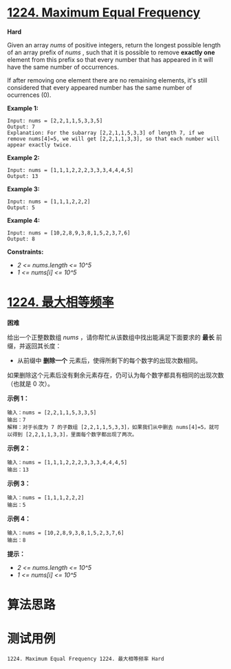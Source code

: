 # [1224. Maximum Equal Frequency][enTitle]

**Hard**

Given an array  *nums*  of positive integers, return the longest possible length of an array prefix of  *nums* , such that it is possible to remove **exactly one**  element from this prefix so that every number that has appeared in it will have the same number of occurrences.

If after removing one element there are no remaining elements, it's still considered that every appeared number has the same number of ocurrences (0).



**Example 1:** 

```
Input: nums = [2,2,1,1,5,3,3,5]
Output: 7
Explanation: For the subarray [2,2,1,1,5,3,3] of length 7, if we remove nums[4]=5, we will get [2,2,1,1,3,3], so that each number will appear exactly twice.

```

**Example 2:** 

```
Input: nums = [1,1,1,2,2,2,3,3,3,4,4,4,5]
Output: 13

```

**Example 3:** 

```
Input: nums = [1,1,1,2,2,2]
Output: 5

```

**Example 4:** 

```
Input: nums = [10,2,8,9,3,8,1,5,2,3,7,6]
Output: 8

```



**Constraints:** 

-  *2 <= nums.length <= 10^5*  
-  *1 <= nums[i] <= 10^5* 


# [1224. 最大相等频率][cnTitle]

**困难**

给出一个正整数数组  *nums* ，请你帮忙从该数组中找出能满足下面要求的 **最长**  前缀，并返回其长度：

- 从前缀中 **删除一个**  元素后，使得所剩下的每个数字的出现次数相同。

如果删除这个元素后没有剩余元素存在，仍可认为每个数字都具有相同的出现次数（也就是 0 次）。



**示例 1：** 

```
输入：nums = [2,2,1,1,5,3,3,5]
输出：7
解释：对于长度为 7 的子数组 [2,2,1,1,5,3,3]，如果我们从中删去 nums[4]=5，就可以得到 [2,2,1,1,3,3]，里面每个数字都出现了两次。

```

**示例 2：** 

```
输入：nums = [1,1,1,2,2,2,3,3,3,4,4,4,5]
输出：13

```

**示例 3：** 

```
输入：nums = [1,1,1,2,2,2]
输出：5

```

**示例 4：** 

```
输入：nums = [10,2,8,9,3,8,1,5,2,3,7,6]
输出：8

```



**提示：** 

-  *2 <= nums.length <= 10^5*  
-  *1 <= nums[i] <= 10^5* 




# 算法思路

# 测试用例
```
1224. Maximum Equal Frequency 1224. 最大相等频率 Hard
```

[enTitle]: https://leetcode.com/problems/maximum-equal-frequency/
[cnTitle]: https://leetcode-cn.com/problems/maximum-equal-frequency/
